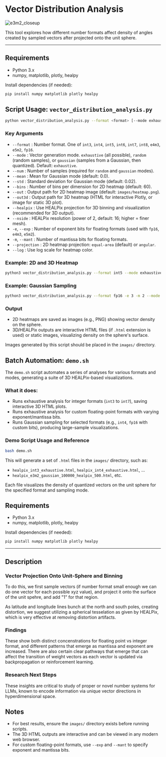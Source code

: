 # Vector Distribution Analysis

![e3m2_closeup](screenshot_closeup_e3m2.png)

This tool explores how different number formats affect density of angles created
by sampled vectors after projected onto the unit sphere.

---

## Requirements
- Python 3.x
- numpy, matplotlib, plotly, healpy

Install dependencies (if needed):
```sh
pip install numpy matplotlib plotly healpy
```

## Script Usage: `vector_distribution_analysis.py`

```sh
python vector_distribution_analysis.py --format <format> [--mode exhaustive|random|gaussian] [--num N] [--bins B] [--out PATH] [--healpix] [--nside N] [--out3d PATH] [--exp E] [--mant M] [--mean MU] [--std SIGMA] [--projection equal-area|angular] [--log]
```

### Key Arguments
- `--format`         : Number format. One of `int3`, `int4`, `int5`, `int6`, `int7`, `int8`, `e4m3`, `e5m2`, `fp16`.
- `--mode`           : Vector generation mode. `exhaustive` (all possible), `random` (random samples), or `gaussian` (samples from a Gaussian, then quantized). Default: `exhaustive`.
- `--num`            : Number of samples (required for `random` and `gaussian` modes).
- `--mean`           : Mean for Gaussian mode (default: 0.0).
- `--std`            : Standard deviation for Gaussian mode (default: 0.02).
- `--bins`           : Number of bins per dimension for 2D heatmap (default: 60).
- `--out`            : Output path for 2D heatmap image (default: `images/heatmap.png`).
- `--out3d`          : Output path for 3D heatmap (HTML for interactive Plotly, or image for static 3D plot).
- `--healpix`        : Use HEALPix projection for 3D binning and visualization (recommended for 3D output).
- `--nside`          : HEALPix resolution (power of 2, default: 16; higher = finer mesh).
- `-e`, `--exp`      : Number of exponent bits for floating formats (used with `fp16`, `e4m3`, `e5m2`).
- `-m`, `--mant`     : Number of mantissa bits for floating formats.
- `--projection`     : 2D heatmap projection: `equal-area` (default) or `angular`.
- `--log`            : Use log scale for heatmap color.

### Example: 2D and 3D Heatmap

```sh
python3 vector_distribution_analysis.py --format int5 --mode exhaustive --healpix --nside 256 --out images/int5_heatmap.png --out3d images/int5_heatmap3d.html
```

### Example: Gaussian Sampling

```sh
python3 vector_distribution_analysis.py --format fp16 -e 3 -m 2 --mode gaussian --num 100000 --healpix --nside 128 --out3d images/fp16_e3m2_gaussian.html
```

### Output
- 2D heatmaps are saved as images (e.g., PNG) showing vector density on the sphere.
- 3D/HEALPix outputs are interactive HTML files (if `.html` extension is used) or static images, visualizing density on the sphere's surface.

Images generated by this script should be placed in the `images/` directory.

## Batch Automation: `demo.sh`

The `demo.sh` script automates a series of analyses for various formats and modes, generating a suite of 3D HEALPix-based visualizations.

### What it does:
- Runs exhaustive analysis for integer formats (`int3` to `int7`), saving interactive 3D HTML plots.
- Runs exhaustive analysis for custom floating-point formats with varying exponent/mantissa bits.
- Runs Gaussian sampling for selected formats (e.g., `int4`, `fp16` with custom bits), producing large-sample visualizations.

### Demo Script Usage and Reference

```sh
bash demo.sh
```

This will generate a set of `.html` files in the `images/` directory, such as:
- `healpix_int3_exhaustive.html`, `healpix_int4_exhaustive.html`, ...
- `healpix_e3m2_gaussian_100000_healpix_500.html`, etc.

Each file visualizes the density of quantized vectors on the unit sphere for the specified format and sampling mode.


## Requirements

- Python 3.x
- numpy, matplotlib, plotly, healpy

Install dependencies (if needed):
```sh
pip install numpy matplotlib plotly healpy
```

---

## Description

### Vector Projection Onto Unit-Sphere and Binning

To do this, we first sample vectors (if number format small enough we can do one
vector for each possible xyz value), and project it onto the surface of the unit
spehre, and add "1" for that region.

As latitude and longitude lines bunch at the north and south poles, creating
distortion, we suggest utilizing a spherical tesselation as given by HEALPix,
which is very effective at removing distortion artifacts.

### Findings

These show both distinct concenstrations for floating point vs integer format,
and different patterns that emerge as mantissa and exponent are increased. There
are also certain clear pathways that emerge that can affect the transition of
weight vectors as each vector is updated via backpropagation or reinforcement
learning.

### Research Next Steps

These insights are critical to study of proper or novel number systems for LLMs,
known to encode information via unique vector directions in hyperdimensional
space.

## Notes
- For best results, ensure the `images/` directory exists before running scripts.
- The 3D HTML outputs are interactive and can be viewed in any modern web browser.
- For custom floating-point formats, use `--exp` and `--mant` to specify exponent and mantissa bits.


